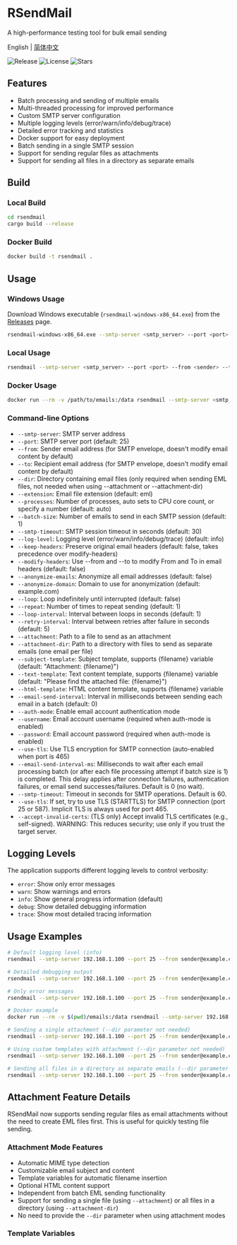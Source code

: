 # RSendMail

A high-performance testing tool for bulk email sending

English | [简体中文](README_zh.md)

![Release](https://img.shields.io/github/v/release/kpassy/RSendMail?color=blue&include_prereleases)
![License](https://img.shields.io/github/license/kpassy/RSendMail)
![Stars](https://img.shields.io/github/stars/kpassy/RSendMail?style=social)

## Features

- Batch processing and sending of multiple emails
- Multi-threaded processing for improved performance
- Custom SMTP server configuration
- Multiple logging levels (error/warn/info/debug/trace)
- Detailed error tracking and statistics
- Docker support for easy deployment
- Batch sending in a single SMTP session
- Support for sending regular files as attachments
- Support for sending all files in a directory as separate emails

## Build

### Local Build
```bash
cd rsendmail
cargo build --release
```

### Docker Build
```bash
docker build -t rsendmail .
```

## Usage

### Windows Usage
Download Windows executable (`rsendmail-windows-x86_64.exe`) from the [Releases](https://github.com/kpassy/RSendMail/releases) page.
```bash
rsendmail-windows-x86_64.exe --smtp-server <smtp_server> --port <port> --from <sender> --to <recipient> --dir <email_directory> --processes <num_processes> --batch-size <batch_size>
```

### Local Usage
```bash
rsendmail --smtp-server <smtp_server> --port <port> --from <sender> --to <recipient> --dir <email_directory> --processes <num_processes> --batch-size <batch_size>
```

### Docker Usage
```bash
docker run --rm -v /path/to/emails:/data rsendmail --smtp-server <smtp_server> --port <port> --from <sender> --to <recipient> --dir /data --processes <num_processes> --batch-size <batch_size>
```

### Command-line Options

- `--smtp-server`: SMTP server address
- `--port`: SMTP server port (default: 25)
- `--from`: Sender email address (for SMTP envelope, doesn't modify email content by default)
- `--to`: Recipient email address (for SMTP envelope, doesn't modify email content by default)
- `--dir`: Directory containing email files (only required when sending EML files, not needed when using --attachment or --attachment-dir)
- `--extension`: Email file extension (default: eml)
- `--processes`: Number of processes, auto sets to CPU core count, or specify a number (default: auto)
- `--batch-size`: Number of emails to send in each SMTP session (default: 1)
- `--smtp-timeout`: SMTP session timeout in seconds (default: 30)
- `--log-level`: Logging level (error/warn/info/debug/trace) (default: info)
- `--keep-headers`: Preserve original email headers (default: false, takes precedence over modify-headers)
- `--modify-headers`: Use --from and --to to modify From and To in email headers (default: false)
- `--anonymize-emails`: Anonymize all email addresses (default: false)
- `--anonymize-domain`: Domain to use for anonymization (default: example.com)
- `--loop`: Loop indefinitely until interrupted (default: false)
- `--repeat`: Number of times to repeat sending (default: 1)
- `--loop-interval`: Interval between loops in seconds (default: 1)
- `--retry-interval`: Interval between retries after failure in seconds (default: 5)
- `--attachment`: Path to a file to send as an attachment
- `--attachment-dir`: Path to a directory with files to send as separate emails (one email per file)
- `--subject-template`: Subject template, supports {filename} variable (default: "Attachment: {filename}")
- `--text-template`: Text content template, supports {filename} variable (default: "Please find the attached file: {filename}")
- `--html-template`: HTML content template, supports {filename} variable
- `--email-send-interval`: Interval in milliseconds between sending each email in a batch (default: 0)
- `--auth-mode`: Enable email account authentication mode
- `--username`: Email account username (required when auth-mode is enabled)
- `--password`: Email account password (required when auth-mode is enabled)
- `--use-tls`: Use TLS encryption for SMTP connection (auto-enabled when port is 465)
- `--email-send-interval-ms`: Milliseconds to wait after each email processing batch (or after each file processing attempt if batch size is 1) is completed. This delay applies after connection failures, authentication failures, or email send successes/failures. Default is 0 (no wait).
- `--smtp-timeout`: Timeout in seconds for SMTP operations. Default is 60.
- `--use-tls`: If set, try to use TLS (STARTTLS) for SMTP connection (port 25 or 587). Implicit TLS is always used for port 465.
- `--accept-invalid-certs`: (TLS only) Accept invalid TLS certificates (e.g., self-signed). WARNING: This reduces security; use only if you trust the target server.

## Logging Levels

The application supports different logging levels to control verbosity:

- `error`: Show only error messages
- `warn`: Show warnings and errors
- `info`: Show general progress information (default)
- `debug`: Show detailed debugging information
- `trace`: Show most detailed tracing information

## Usage Examples

```bash
# Default logging level (info)
rsendmail --smtp-server 192.168.1.100 --port 25 --from sender@example.com --to recipient@example.com --dir ./emails --processes 10 --batch-size 5

# Detailed debugging output
rsendmail --smtp-server 192.168.1.100 --port 25 --from sender@example.com --to recipient@example.com --dir ./emails --processes 10 --batch-size 5 --log-level debug

# Only error messages
rsendmail --smtp-server 192.168.1.100 --port 25 --from sender@example.com --to recipient@example.com --dir ./emails --processes 10 --batch-size 5 --log-level error

# Docker example
docker run --rm -v $(pwd)/emails:/data rsendmail --smtp-server 192.168.1.100 --port 25 --from sender@example.com --to recipient@example.com --dir /data --processes 10 --batch-size 5 --log-level info

# Sending a single attachment (--dir parameter not needed)
rsendmail --smtp-server 192.168.1.100 --port 25 --from sender@example.com --to recipient@example.com --attachment ./document.pdf

# Using custom templates with attachment (--dir parameter not needed)
rsendmail --smtp-server 192.168.1.100 --port 25 --from sender@example.com --to recipient@example.com --attachment ./document.pdf --subject-template "Important file: {filename}" --text-template "Hello,\n\nPlease find the attached file: {filename}.\n\nRegards,\nRSendMail Team"

# Sending all files in a directory as separate emails (--dir parameter not needed)
rsendmail --smtp-server 192.168.1.100 --port 25 --from sender@example.com --to recipient@example.com --attachment-dir ./documents --subject-template "File: {filename}"
```

## Attachment Feature Details

RSendMail now supports sending regular files as email attachments without the need to create EML files first. This is useful for quickly testing file sending.

### Attachment Mode Features

- Automatic MIME type detection
- Customizable email subject and content
- Template variables for automatic filename insertion
- Optional HTML content support
- Independent from batch EML sending functionality
- Support for sending a single file (using `--attachment`) or all files in a directory (using `--attachment-dir`)
- No need to provide the `--dir` parameter when using attachment modes

### Template Variables